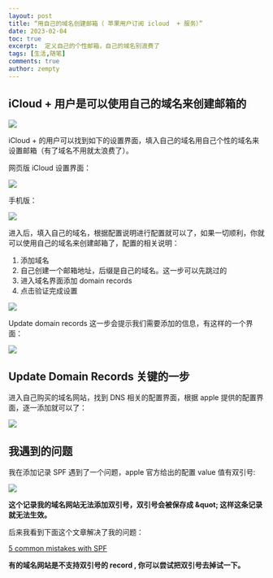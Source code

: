 ```yaml
---
layout: post
title: “用自己的域名创建邮箱（ 苹果用户订阅 icloud  + 服务）”
date: 2023-02-04
toc: true
excerpt:  定义自己的个性邮箱，自己的域名别浪费了
tags: [生活,随笔]
comments: true
author: zempty
---
```


## iCloud \+ 用户是可以使用自己的域名来创建邮箱的

![][image-1]

iCloud  + 的用户可以找到如下的设置界面，填入自己的域名用自己个性的域名来设置邮箱（有了域名不用就太浪费了）。

网页版 iCloud 设置界面：

![][image-2]

手机版：

![][image-3]

进入后，填入自己的域名，根据配置说明进行配置就可以了，如果一切顺利，你就可以使用自己的域名来创建邮箱了，配置的相关说明：
1. 添加域名
2. 自己创建一个邮箱地址，后缀是自己的域名。这一步可以先跳过的
3. 进入域名界面添加 domain records
4. 点击验证完成设置

![][image-4]

Update domain records 这一步会提示我们需要添加的信息，有这样的一个界面：

![][image-5]


## Update Domain Records 关键的一步

进入自己购买的域名网站，找到 DNS 相关的配置界面，根据 apple 提供的配置界面，逐一添加就可以了：

![][image-6]

## 我遇到的问题

我在添加记录 SPF 遇到了一个问题，apple 官方给出的配置 value 值有双引号:

![][image-7]


**这个记录我的域名网站无法添加双引号，双引号会被保存成  \&quot; 这样这条记录就无法生效。**

后来我看到下面这个文章解决了我的问题：

[5 common mistakes with SPF][1]

**有的域名网站是不支持双引号的 record , 你可以尝试把双引号去掉试一下。**

[1]:	https://www.mailhardener.com/blog/5-common-mistakes-with-spf

[image-1]:	https://raw.githubusercontent.com/zempty-zhaoxuan/pics/master/202302041220421.png
[image-2]:	https://raw.githubusercontent.com/zempty-zhaoxuan/pics/master/202302041214493.png
[image-3]:	https://raw.githubusercontent.com/zempty-zhaoxuan/pics/master/IMG_6120.PNG
[image-4]:	https://raw.githubusercontent.com/zempty-zhaoxuan/pics/master/202302041224464.PNG
[image-5]:	file:///Users/zempty/Desktop/Screenshot%202023-02-04%20at%2011.13.13%20AM.png
[image-6]:	https://raw.githubusercontent.com/zempty-zhaoxuan/pics/master/202302041227778.png
[image-7]:	https://raw.githubusercontent.com/zempty-zhaoxuan/pics/master/Screenshot%202023-02-04%20at%2011.55.51%20AM.png